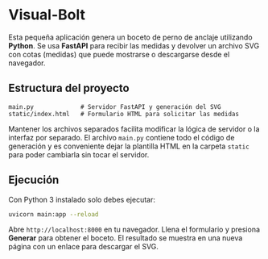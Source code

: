 # Visual-Bolt

Esta pequeña aplicación genera un boceto de perno de anclaje utilizando **Python**. Se usa **FastAPI** para recibir las medidas y devolver un archivo SVG con cotas (medidas) que puede mostrarse o descargarse desde el navegador.

## Estructura del proyecto

```
main.py             # Servidor FastAPI y generación del SVG
static/index.html   # Formulario HTML para solicitar las medidas
```

Mantener los archivos separados facilita modificar la lógica de servidor o la interfaz por separado. El archivo `main.py` contiene todo el código de generación y es conveniente dejar la plantilla HTML en la carpeta `static` para poder cambiarla sin tocar el servidor.

## Ejecución

Con Python 3 instalado solo debes ejecutar:

```bash
uvicorn main:app --reload
```

Abre `http://localhost:8000` en tu navegador. Llena el formulario y presiona **Generar** para obtener el boceto. El resultado se muestra en una nueva página con un enlace para descargar el SVG.